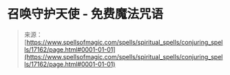 <!--yml

category: 未分类

date: 2024-06-12 18:58:04

-->

# 召唤守护天使 - 免费魔法咒语

> 来源：[https://www.spellsofmagic.com/spells/spiritual_spells/conjuring_spells/17162/page.html#0001-01-01](https://www.spellsofmagic.com/spells/spiritual_spells/conjuring_spells/17162/page.html#0001-01-01)
